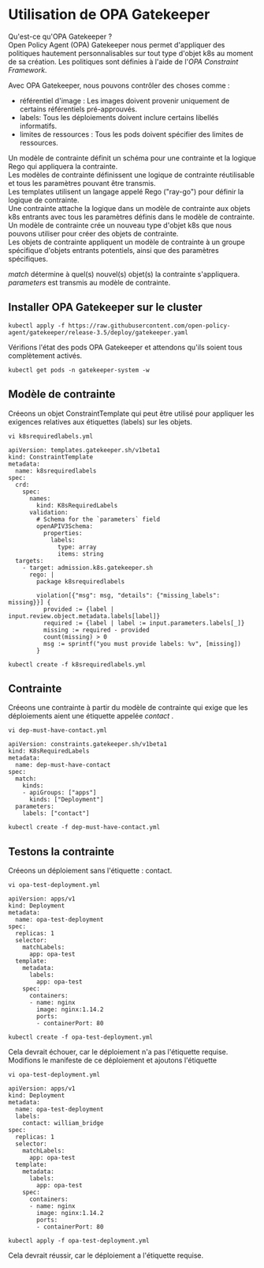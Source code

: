 # Utilisation de OPA Gatekeeper
Qu'est-ce qu'OPA Gatekeeper ?<br>
Open Policy Agent (OPA) Gatekeeper nous permet d'appliquer des politiques hautement personnalisables sur tout type d'objet k8s au moment de sa création. Les politiques sont définies à l'aide de l'*OPA Constraint Framework*.<br>

Avec OPA Gatekeeper, nous pouvons contrôler des choses comme :
- référentiel d'image : Les images doivent provenir uniquement de certains référentiels pré-approuvés.
- labels: Tous les déploiements doivent inclure certains libellés informatifs.
- limites de ressources : Tous les pods doivent spécifier des limites de ressources.<br>

Un modèle de contrainte définit un schéma pour une contrainte et la logique Rego qui appliquera la contrainte.<br>
Les modèles de contrainte définissent une logique de contrainte réutilisable et tous les paramètres pouvant être transmis.<br>
Les templates utilisent un langage appelé Rego ("ray-go") pour définir la logique de contrainte.<br>
Une contrainte attache la logique dans un modèle de contrainte aux objets k8s entrants avec tous les paramètres définis dans le modèle de contrainte.<br>
Un modèle de contrainte crée un nouveau type d'objet k8s que nous pouvons utiliser pour créer des objets de contrainte.<br>
Les objets de contrainte appliquent un modèle de contrainte à un groupe spécifique d'objets entrants potentiels, ainsi que des paramètres spécifiques.<br>

*match* détermine à quel(s) nouvel(s) objet(s) la contrainte s'appliquera. <br>
*parameters* est transmis au modèle de contrainte.

## Installer OPA Gatekeeper sur le cluster
```
kubectl apply -f https://raw.githubusercontent.com/open-policy-agent/gatekeeper/release-3.5/deploy/gatekeeper.yaml
```

Vérifions l'état des pods OPA Gatekeeper et attendons qu'ils soient tous complètement activés.
```
kubectl get pods -n gatekeeper-system -w
```

## Modèle de contrainte
Créeons un objet ConstraintTemplate qui peut être utilisé pour appliquer les exigences relatives aux étiquettes (labels) sur les objets.
```
vi k8srequiredlabels.yml
```

```
apiVersion: templates.gatekeeper.sh/v1beta1
kind: ConstraintTemplate
metadata:
  name: k8srequiredlabels
spec:
  crd:
    spec:
      names:
        kind: K8sRequiredLabels
      validation:
        # Schema for the `parameters` field
        openAPIV3Schema:
          properties:
            labels:
              type: array
              items: string
  targets:
    - target: admission.k8s.gatekeeper.sh
      rego: |
        package k8srequiredlabels

        violation[{"msg": msg, "details": {"missing_labels": missing}}] {
          provided := {label | input.review.object.metadata.labels[label]}
          required := {label | label := input.parameters.labels[_]}
          missing := required - provided
          count(missing) > 0
          msg := sprintf("you must provide labels: %v", [missing])
        }
```

```
kubectl create -f k8srequiredlabels.yml
```

## Contrainte
Créeons une contrainte à partir du modèle de contrainte qui exige que les déploiements aient une étiquette appelée *contact* .
```
vi dep-must-have-contact.yml
```

```
apiVersion: constraints.gatekeeper.sh/v1beta1
kind: K8sRequiredLabels
metadata:
  name: dep-must-have-contact
spec:
  match:
    kinds:
    - apiGroups: ["apps"]
      kinds: ["Deployment"]
  parameters:
    labels: ["contact"]
```

```
kubectl create -f dep-must-have-contact.yml
```

## Testons la contrainte
Créeons un déploiement sans l'étiquette : contact.
```
vi opa-test-deployment.yml
```

```
apiVersion: apps/v1
kind: Deployment
metadata:
  name: opa-test-deployment
spec:
  replicas: 1
  selector:
    matchLabels:
      app: opa-test
  template:
    metadata:
      labels:
        app: opa-test
    spec:
      containers:
      - name: nginx
        image: nginx:1.14.2
        ports:
        - containerPort: 80
```

```
kubectl create -f opa-test-deployment.yml
```

Cela devrait échouer, car le déploiement n'a pas l'étiquette requise.<br>
Modifions le manifeste de ce déploiement et ajoutons l'étiquette
```
vi opa-test-deployment.yml
```

```
apiVersion: apps/v1
kind: Deployment
metadata:
  name: opa-test-deployment
  labels:
    contact: william_bridge
spec:
  replicas: 1
  selector:
    matchLabels:
      app: opa-test
  template:
    metadata:
      labels:
        app: opa-test
    spec:
      containers:
      - name: nginx
        image: nginx:1.14.2
        ports:
        - containerPort: 80
```

```
kubectl apply -f opa-test-deployment.yml
```

Cela devrait réussir, car le déploiement a l'étiquette requise.